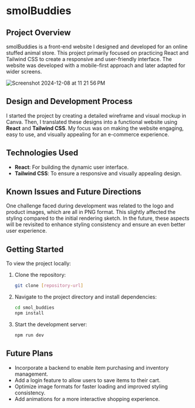 # smolBuddies

## Project Overview
smolBuddies is a front-end website I designed and developed for an online stuffed animal store. This project primarily focused on practicing React and Tailwind CSS to create a responsive and user-friendly interface. The website was developed with a mobile-first approach and later adapted for wider screens.

![Screenshot 2024-12-08 at 11 21 56 PM](https://github.com/user-attachments/assets/0745dd06-fe2f-4cbf-bcfb-b0c71e804851)

## Design and Development Process
I started the project by creating a detailed wireframe and visual mockup in Canva. Then, I translated these designs into a functional website using **React** and **Tailwind CSS**. My focus was on making the website engaging, easy to use, and visually appealing for an e-commerce experience.

## Technologies Used

- **React**: For building the dynamic user interface.
- **Tailwind CSS**: To ensure a responsive and visually appealing design.

## Known Issues and Future Directions
One challenge faced during development was related to the logo and product images, which are all in PNG format. This slightly affected the styling compared to the initial rendering sketch. In the future, these aspects will be revisited to enhance styling consistency and ensure an even better user experience.

## Getting Started
To view the project locally:

1. Clone the repository:
   ```bash
   git clone [repository-url]
   ```
2. Navigate to the project directory and install dependencies:
   ```bash
   cd smol_buddies
   npm install
   ```
3. Start the development server:
   ```bash
   npm run dev
   ```

## Future Plans
- Incorporate a backend to enable item purchasing and inventory management.
- Add a login feature to allow users to save items to their cart.
- Optimize image formats for faster loading and improved styling consistency.
- Add animations for a more interactive shopping experience.

